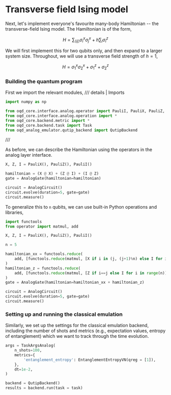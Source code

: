# Transverse field Ising model

Next, let's implement everyone's favourite many-body Hamiltonian -- the transverse-field Ising model.
The Hamiltonian is of the form,

$$
H = \sum_{\langle ij \rangle} \sigma^x_i \sigma^x_j + h \sum_i \sigma^z_i
$$

We will first implement this for two qubits only, and then expand to a larger system size.
Throughout, we will use a transverse field strength of $h=1$,

$$
H = \sigma^x_1 \sigma^x_2 + \sigma^z_1 + \sigma^z_2
$$

### Building the quantum program

First we import the relevant modules,
/// details | Imports

```py
import numpy as np

from oqd_core.interface.analog.operator import PauliI, PauliX, PauliZ, PauliY
from oqd_core.interface.analog.operation import *
from oqd_core.backend.metric import *
from oqd_core.backend.task import Task
from oqd_analog_emulator.qutip_backend import QutipBackend
```

///

As before, we can describe the Hamiltonian using the operators in the analog layer interface.
```py
X, Z, I = PauliX(), PauliZ(), PauliI()

hamiltonian = (X @ X) + (Z @ I) + (I @ Z)
gate = AnalogGate(hamiltonian=hamiltonian)

circuit = AnalogCircuit()
circuit.evolve(duration=5, gate=gate)
circuit.measure()
```

To generalize this to `n` qubits, we can use built-in Python operations and libraries,
```py
import functools
from operator import matmul, add

X, Z, I = PauliX(), PauliZ(), PauliI()

n = 5

hamiltonian_xx = functools.reduce(
    add, [functools.reduce(matmul, [X if i in (j, (j+1)%n) else I for i in range(n)]) for j in range(n)]
)
hamiltonian_z = functools.reduce(
    add, [functools.reduce(matmul, [Z if i==j else I for i in range(n)]) for j in range(n)]
)
gate = AnalogGate(hamiltonian=hamiltonian_xx + hamiltonian_z)

circuit = AnalogCircuit()
circuit.evolve(duration=5, gate=gate)
circuit.measure()
```


### Setting up and running the classical emulation
Similarly, we set up the settings for the classical emulation backend,
including the number of shots and metrics (e.g., expectation values, entropy of entanglement)
which we want to track through the time evolution.

```py
args = TaskArgsAnalog(
    n_shots=100,
    metrics={
        'entanglement_entropy': EntanglementEntropyVN(qreg = [1]),
    },
    dt=1e-2,
)

backend = QutipBackend()
results = backend.run(task = task)
```
